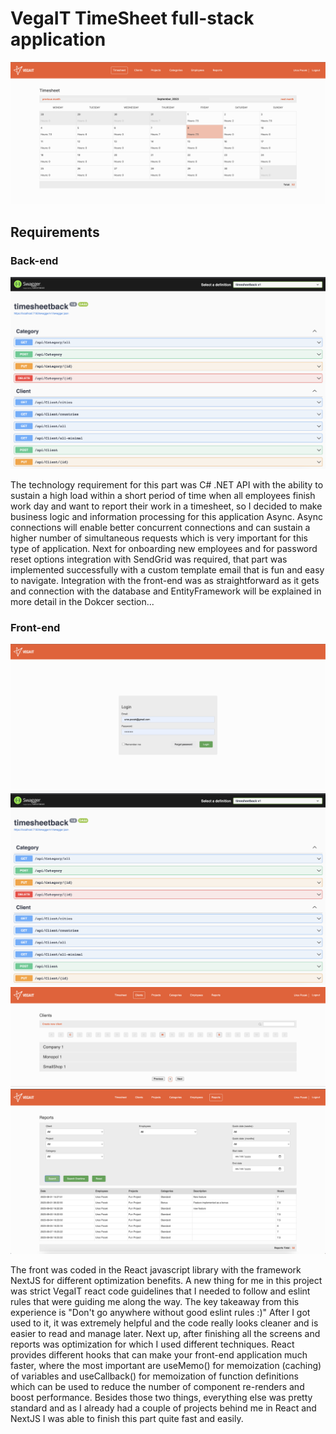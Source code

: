 # VegaIT TimeSheet full-stack application

![Main](https://github.com/UPocek/VegaIT/blob/main/docs/main.png)

## Requirements

### Back-end

![Back](https://github.com/UPocek/VegaIT/blob/main/docs/swager.png)

The technology requirement for this part was C# .NET API with the ability to sustain a high load within a short period of time when all employees finish work day and want to report their work in a timesheet, so I decided to make business logic and information processing for this application Async. Async connections will enable better concurrent connections and can sustain a higher number of simultaneous requests which is very important for this type of application. Next for onboarding new employees and for password reset options integration with SendGrid was required, that part was implemented successfully with a custom template email that is fun and easy to navigate. Integration with the front-end was as straightforward as it gets and connection with the database and EntityFramework will be explained in more detail in the Dokcer section...

### Front-end 

![Back](https://github.com/UPocek/VegaIT/blob/main/docs/login.png)
![Back](https://github.com/UPocek/VegaIT/blob/main/docs/swager.png)
![Back](https://github.com/UPocek/VegaIT/blob/main/docs/categories.png)
![Back](https://github.com/UPocek/VegaIT/blob/main/docs/reports.png)

The front was coded in the React javascript library with the framework NextJS for different optimization benefits. A new thing for me in this project was strict VegaIT react code guidelines that I needed to follow and eslint rules that were guiding me along the way. The key takeaway from this experience is "Don't go anywhere without good eslint rules :)" After I got used to it, it was extremely helpful and the code really looks cleaner and is easier to read and manage later. Next up, after finishing all the screens and reports was optimization for which I used different techniques. React provides different hooks that can make your front-end application much faster, where the most important are useMemo() for memoization (caching) of variables and useCallback() for memoization of function definitions which can be used to reduce the number of component re-renders and boost performance. Besides those two things, everything else was pretty standard and as I already had a couple of projects behind me in React and NextJS I was able to finish this part quite fast and easily. 
